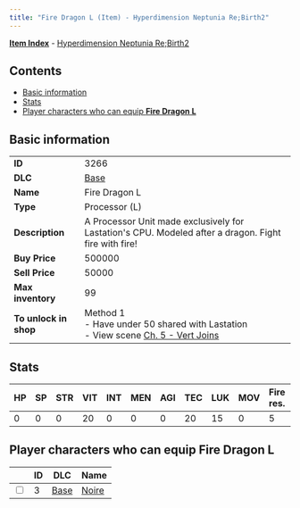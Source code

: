 ```yaml
---
title: "Fire Dragon L (Item) - Hyperdimension Neptunia Re;Birth2"
---
```


[**Item Index**](/neptunia/rb2/item/index.html) - [Hyperdimension Neptunia Re;Birth2](/neptunia/rb2)

## Contents

- [Basic information](#basic-information)
- [Stats](#stats)
- [Player characters who can equip **Fire Dragon L**](#player-characters-who-can-equip-fire-dragon-l)

## Basic information

|   |   |
| -- | -- |
| **ID** | 3266 |
| **DLC** | [Base](/neptunia/rb2/dlc/0-base.html) |
| **Name** | Fire Dragon L |
| **Type** | Processor (L) |
| **Description** | A Processor Unit made exclusively for Lastation's CPU. Modeled after a dragon. Fight fire with fire! |
| **Buy Price** | 500000 |
| **Sell Price** | 50000 |
| **Max inventory** | 99 |
| **To unlock in shop** | Method 1<br />- Have under 50 shared with Lastation<br />- View scene [Ch. 5 - Vert Joins](/neptunia/rb2/scene/0-376-ch-5-vert-joins.html) |

## Stats

| HP | SP | STR | VIT | INT | MEN | AGI | TEC | LUK | MOV | Fire res. | Ice res. | Wind res. | Lightning res. |
| -- | -- | --- | --- | --- | --- | --- | --- | --- | --- | --------- | -------- | --------- | -------------- |
| 0 | 0 | 0 | 20 | 0 | 0 | 0 | 20 | 15 | 0 | 5 | 0 | 0 | 0 |

## Player characters who can equip **Fire Dragon L**

|    | ID | DLC | Name |
| -- | -- | --- | ---- |
| <input type="checkbox" id="rb2-player-0-3" class="trackbox" /> | 3 | [Base](/neptunia/rb2/dlc/0-base.html) | [Noire](/neptunia/rb2/player/0-3-noire.html) |
